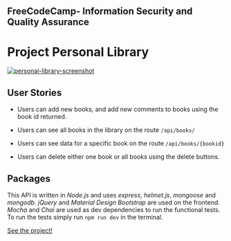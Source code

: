## **FreeCodeCamp**- Information Security and Quality Assurance

# Project Personal Library

[![personal-library-screenshot](https://user-images.githubusercontent.com/57681651/98950527-06848b00-24f1-11eb-9ffa-aad217541a05.JPG)](https://personal-library-1.herokuapp.com/)

## User Stories

- Users can add new books, and add new comments to books using the book id returned.

- Users can see all books in the library on the route `/api/books/`

- Users can see data for a specific book on the route `/api/books/{bookid}`

- Users can delete either one book or all books using the delete buttons. 

## Packages 

This API is written in *Node.js* and uses *express*, *helmet.js*, *mongoose* and *mongodb*. *jQuery* and *Material Design Bootstrap* are used on the frontend. *Mocha* and *Chai* are used as dev dependencies to run the functional tests. To run the tests simply run `npm run dev` in the terminal.

[See the project!](https://personal-library-1.herokuapp.com/)


